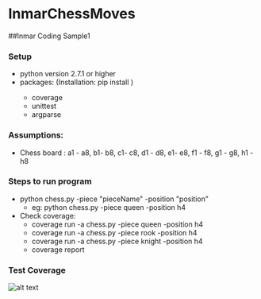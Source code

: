 # InmarChessMoves
##Inmar Coding Sample1

### Setup

- python version 2.7.1 or higher
- packages: (Installation: pip install <packageName>)
	- coverage
	- unittest
	- argparse

### Assumptions:

- Chess board : a1 - a8, b1- b8, c1- c8, d1 - d8, e1- e8, f1 - f8, g1 - g8, h1 - h8

### Steps to run program

- python chess.py -piece "pieceName" -position "position"
	- eg: python chess.py -piece queen -position h4
- Check coverage:
	- coverage run -a chess.py -piece queen -position h4
	- coverage run -a chess.py -piece rook -position h4
	- coverage run -a chess.py -piece knight -position h4
	- coverage report

### Test Coverage
![alt text](https://github.com/harshalkgurjar/InmarChessMoves/blob/master/Coverage_report.PNG)




	



